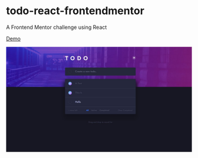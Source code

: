 # todo-react-frontendmentor

A Frontend Mentor challenge using React

[Demo](https://aya-94.github.io/todo-react-frontendmentor/)

![images](/images/todo-app.jpg)
